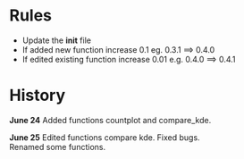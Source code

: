 # Rules
- Update the __init__ file
- If added new function increase 0.1 eg. 0.3.1 ==> 0.4.0
- If edited existing function increase 0.01 e.g. 0.4.0 ==> 0.4.1

# History
**June 24**
Added functions countplot and compare_kde.

**June 25**
Edited functions compare kde. Fixed bugs.  
Renamed some functions.  
